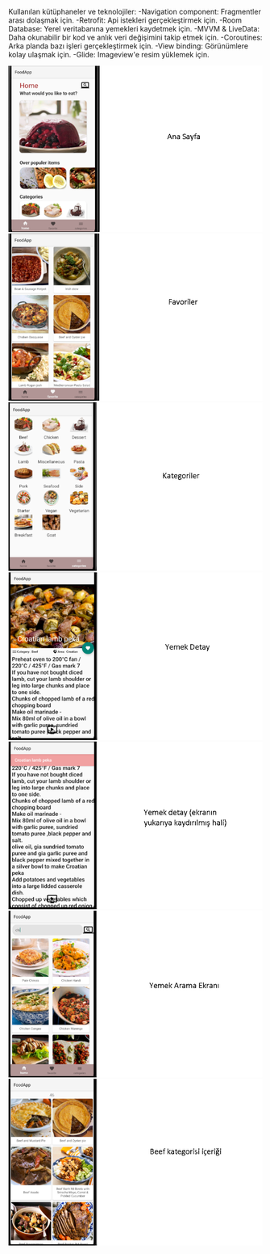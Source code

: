   Kullanılan kütüphaneler ve teknolojiler:
-Navigation component: Fragmentler arası dolaşmak için.
-Retrofit: Api istekleri gerçekleştirmek için.
-Room Database: Yerel veritabanına yemekleri kaydetmek için.
-MVVM & LiveData: Daha okunabilir bir kod ve anlık veri değişimini takip etmek için.
-Coroutines: Arka planda bazı işleri gerçekleştirmek için.
-View binding: Görünümlere kolay ulaşmak için.
-Glide: Imageview'e resim yüklemek için.

![Uygulama Görseli ](https://github.com/muratcivek/foodApp/blob/main/Photos/1.png)  
![Uygulama Görseli ](https://github.com/muratcivek/foodApp/blob/main/Photos/2.png)  
![Uygulama Görseli ](https://github.com/muratcivek/foodApp/blob/main/Photos/3.png)  
![Uygulama Görseli ](https://github.com/muratcivek/foodApp/blob/main/Photos/4.png)  
![Uygulama Görseli ](https://github.com/muratcivek/foodApp/blob/main/Photos/5.png)  
![Uygulama Görseli ](https://github.com/muratcivek/foodApp/blob/main/Photos/6.png)  
![Uygulama Görseli ](https://github.com/muratcivek/foodApp/blob/main/Photos/7.png)  
